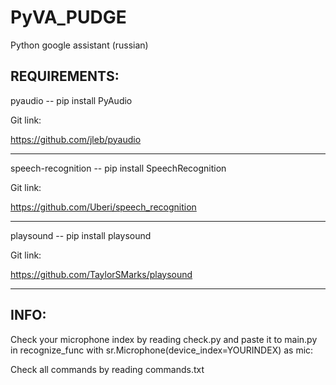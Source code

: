 # PyVA_PUDGE
Python google assistant (russian)

REQUIREMENTS:
---------------------------------------------------
pyaudio -- pip install PyAudio

Git link:

https://github.com/jleb/pyaudio

---------------------------------------------------
speech-recognition -- pip install SpeechRecognition

Git link:

https://github.com/Uberi/speech_recognition

---------------------------------------------------
playsound -- pip install playsound

Git link:

https://github.com/TaylorSMarks/playsound

---------------------------------------------------


INFO:
---------------------------------------------------
Check your microphone index by reading check.py and paste it to main.py
in recognize_func with sr.Microphone(device_index=YOURINDEX) as mic:

Check all commands by reading commands.txt
